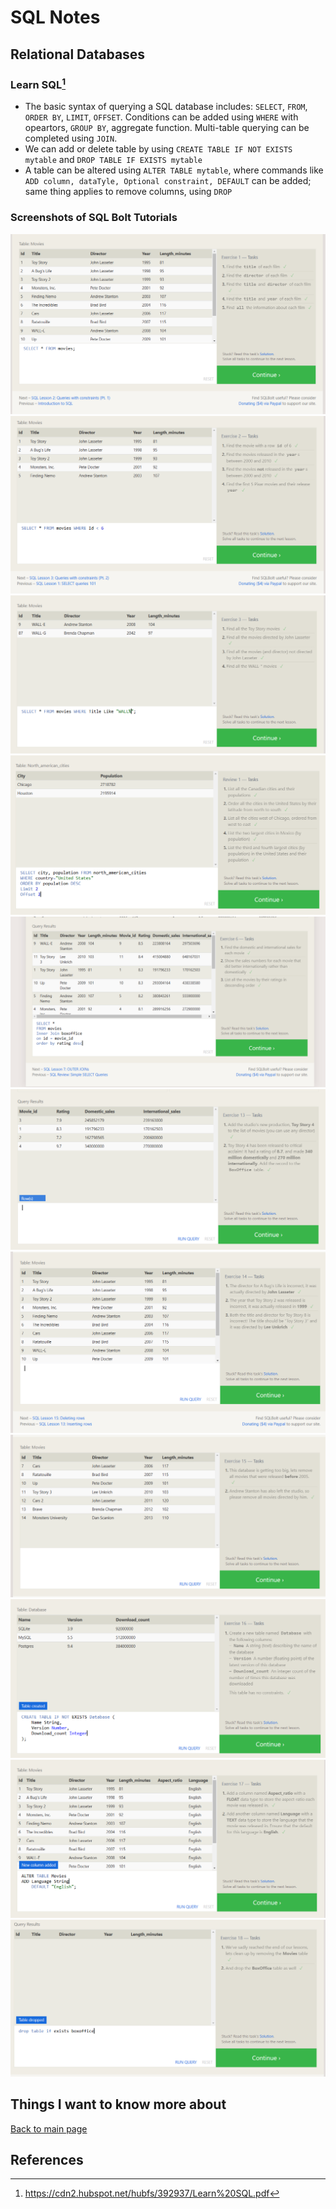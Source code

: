 # SQL Notes

## Relational Databases

### Learn SQL[^1]

- The basic syntax of querying a SQL database includes: `SELECT`, `FROM`, `ORDER BY`, `LIMIT`, `OFFSET`. Conditions can be added using `WHERE` with opeartors, `GROUP BY`, aggregate function. Multi-table querying can be completed using `JOIN`.
- We can add or delete table by using `CREATE TABLE IF NOT EXISTS mytable` and `DROP TABLE IF EXISTS mytable`
- A table can be altered using `ALTER TABLE mytable`, where commands like `ADD column, dataTyle, Optional constraint, DEFAULT` can be added; same thing applies to remove columns, using `DROP`

### Screenshots of SQL Bolt Tutorials

![Alt text](SQL_Screenshots/sql1.png)
![Alt text](SQL_Screenshots/sql2.png)
![Alt text](SQL_Screenshots/sql3.png)
![Alt text](SQL_Screenshots/sql4.png)
![Alt text](SQL_Screenshots/sql5.png)
![Alt text](SQL_Screenshots/sql13.png)
![Alt text](SQL_Screenshots/sql14.png)
![Alt text](SQL_Screenshots/sql15.png)
![Alt text](SQL_Screenshots/sql16.png)
![Alt text](SQL_Screenshots/sql17.png)
![Alt text](SQL_Screenshots/sql18.png)

## Things I want to know more about

 [Back to main page](https://mirandalu2020.github.io/reading-notes/)

## References

[^1]:https://cdn2.hubspot.net/hubfs/392937/Learn%20SQL.pdf